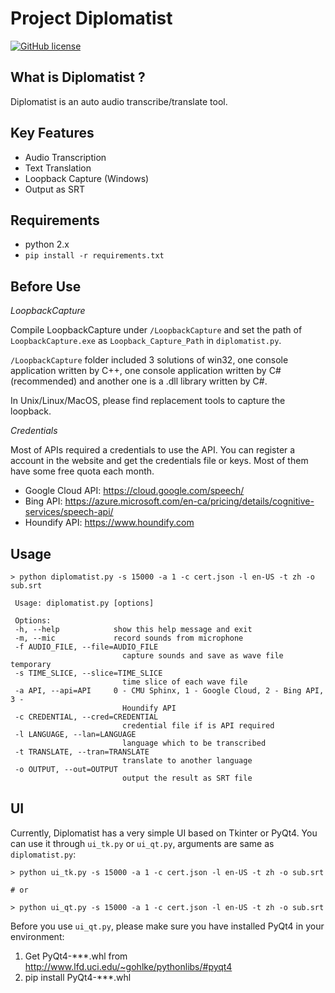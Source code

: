 # Project Diplomatist

[![GitHub license](https://img.shields.io/badge/license-MIT-blue.svg)](https://raw.githubusercontent.com/peitaosu/Diplomatist/master/LICENSE)

## What is Diplomatist ?

Diplomatist is an auto audio transcribe/translate tool.

## Key Features
* Audio Transcription
* Text Translation
* Loopback Capture (Windows)
* Output as SRT

## Requirements
* python 2.x
* ```pip install -r requirements.txt```

## Before Use

*LoopbackCapture*

Compile LoopbackCapture under `/LoopbackCapture` and set the path of `LoopbackCapture.exe` as `Loopback_Capture_Path` in `diplomatist.py`.

`/LoopbackCapture` folder included 3 solutions of win32, one console application written by C++, one console application written by C# (recommended) and another one is a .dll library written by C#.

In Unix/Linux/MacOS, please find replacement tools to capture the loopback.

*Credentials*

Most of APIs required a credentials to use the API. You can register a account in the website and get the credentials file or keys. Most of them have some free quota each month.

* Google Cloud API: https://cloud.google.com/speech/
* Bing API: https://azure.microsoft.com/en-ca/pricing/details/cognitive-services/speech-api/
* Houndify API: https://www.houndify.com

## Usage
   ```
   > python diplomatist.py -s 15000 -a 1 -c cert.json -l en-US -t zh -o sub.srt

    Usage: diplomatist.py [options]

    Options:
    -h, --help            show this help message and exit
    -m, --mic             record sounds from microphone
    -f AUDIO_FILE, --file=AUDIO_FILE
                            capture sounds and save as wave file temporary
    -s TIME_SLICE, --slice=TIME_SLICE
                            time slice of each wave file
    -a API, --api=API     0 - CMU Sphinx, 1 - Google Cloud, 2 - Bing API, 3 -
                            Houndify API
    -c CREDENTIAL, --cred=CREDENTIAL
                            credential file if is API required
    -l LANGUAGE, --lan=LANGUAGE
                            language which to be transcribed
    -t TRANSLATE, --tran=TRANSLATE
                            translate to another language
    -o OUTPUT, --out=OUTPUT
                            output the result as SRT file
   ```

## UI

Currently, Diplomatist has a very simple UI based on Tkinter or PyQt4. You can use it through `ui_tk.py` or `ui_qt.py`, arguments are same as `diplomatist.py`:
```
> python ui_tk.py -s 15000 -a 1 -c cert.json -l en-US -t zh -o sub.srt

# or 

> python ui_qt.py -s 15000 -a 1 -c cert.json -l en-US -t zh -o sub.srt
```
Before you use `ui_qt.py`, please make sure you have installed PyQt4 in your environment:
1. Get PyQt4-***.whl from http://www.lfd.uci.edu/~gohlke/pythonlibs/#pyqt4
2. pip install PyQt4-***.whl